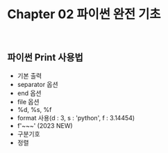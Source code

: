 # Chapter 02 파이썬 완전 기초
<br>

## 파이썬 Print 사용법
- 기본 출력
- separator 옵션
- end 옵션
- file 옵션
- %d, %s, %f
- format 사용(d : 3, s : 'python', f : 3.14454)
- f'~~~' (2023 NEW)
- 구분기호
- 정렬